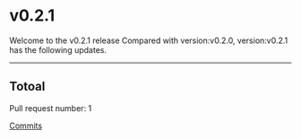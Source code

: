 
# v0.2.1
Welcome to the v0.2.1 release 
Compared with version:v0.2.0, version:v0.2.1 has the following updates.

***

## Totoal 

Pull request number: 1

[ Commits ](https://github.com/infrastructure-io/topohub/compare/v0.2.0...v0.2.1)
